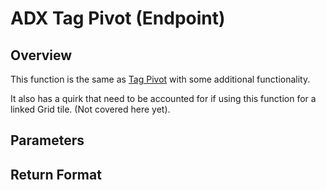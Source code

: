 # ADX Tag Pivot \(Endpoint\)

## Overview

This function is the same as [Tag Pivot](tag-pivot.md) with some additional functionality.

It also has a quirk that need to be accounted for if using this function for a linked Grid tile. \(Not covered here yet\).

## Parameters

## Return Format

